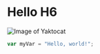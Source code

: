 # Hello H6

![Image of Yaktocat](https://octodex.github.com/images/yaktocat.png)


``` javascript
var myVar = "Hello, world!";
```

